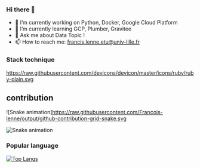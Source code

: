 ### Hi there 👋


- 🔭 I’m currently working on Python, Docker, Google Cloud Platform
- 🌱 I’m currently learning GCP, Plumber, Gravitee 
- 💬 Ask me about Data Topic ! 
- 📫 How to reach me: francis.lenne.etu@univ-lille.fr


### Stack technique 


https://raw.githubusercontent.com/devicons/devicon/master/icons/ruby/ruby-plain.svg


## contribution

![Snake animation]https://raw.githubusercontent.com/Francois-lenne/output/github-contribution-grid-snake.svg


![Snake animation](https://github.com/eagrundy/eagrundy/blob/output/github-contribution-grid-snake.svg)


### Popular language 

[![Top Langs](https://github-readme-stats.vercel.app/api/top-langs/?username=Francois-lenne&layout=compact)](https://github.com/anuraghazra/github-readme-stats)



